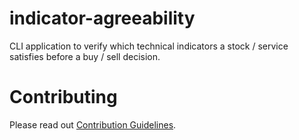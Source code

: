 # indicator-agreeability
CLI application to verify which technical indicators a stock / service satisfies before a buy / sell decision.

# Contributing

Please read out [Contribution Guidelines](./CONTRIBUTING.md).
